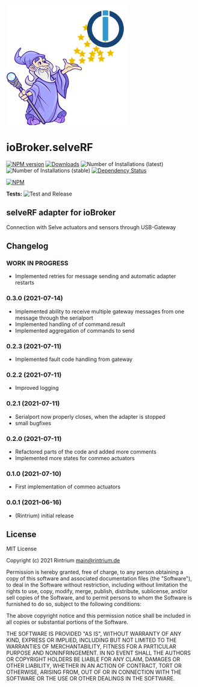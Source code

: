 ![Logo](admin/selverf.png)
# ioBroker.selveRF

[![NPM version](https://img.shields.io/npm/v/iobroker.selverf.svg)](https://www.npmjs.com/package/iobroker.selverf)
[![Downloads](https://img.shields.io/npm/dm/iobroker.selverf.svg)](https://www.npmjs.com/package/iobroker.selverf)
![Number of Installations (latest)](https://iobroker.live/badges/selverf-installed.svg)
![Number of Installations (stable)](https://iobroker.live/badges/selverf-stable.svg)
[![Dependency Status](https://img.shields.io/david/Rintrium/iobroker.selverf.svg)](https://david-dm.org/Rintrium/iobroker.selverf)

[![NPM](https://nodei.co/npm/iobroker.selverf.png?downloads=true)](https://nodei.co/npm/iobroker.selverf/)

**Tests:** ![Test and Release](https://github.com/Rintrium/ioBroker.selverf/workflows/Test%20and%20Release/badge.svg)

## selveRF adapter for ioBroker

Connection with Selve actuators and sensors through USB-Gateway

## Changelog

### **WORK IN PROGRESS**
* Implemented retries for message sending and automatic adapter restarts

### 0.3.0 (2021-07-14)
* Implemented ability to receive multiple gateway messages from one message through the serialport
* Implemented handling of of command.result
* Implemented aggregation of commands to send
### 0.2.3 (2021-07-11)
* Implemented fault code handling from gateway
### 0.2.2 (2021-07-11)
* Improved logging
### 0.2.1 (2021-07-11)
* Serialport now properly closes, when the adapter is stopped
* small bugfixes
### 0.2.0 (2021-07-11)
* Refactored parts of the code and added more comments
* Implemented more states for commeo actuators
### 0.1.0 (2021-07-10)
* First implementation of commeo actuators
### 0.0.1 (2021-06-16)
* (Rintrium) initial release

## License
MIT License

Copyright (c) 2021 Rintrium <main@rintrium.de>

Permission is hereby granted, free of charge, to any person obtaining a copy
of this software and associated documentation files (the "Software"), to deal
in the Software without restriction, including without limitation the rights
to use, copy, modify, merge, publish, distribute, sublicense, and/or sell
copies of the Software, and to permit persons to whom the Software is
furnished to do so, subject to the following conditions:

The above copyright notice and this permission notice shall be included in all
copies or substantial portions of the Software.

THE SOFTWARE IS PROVIDED "AS IS", WITHOUT WARRANTY OF ANY KIND, EXPRESS OR
IMPLIED, INCLUDING BUT NOT LIMITED TO THE WARRANTIES OF MERCHANTABILITY,
FITNESS FOR A PARTICULAR PURPOSE AND NONINFRINGEMENT. IN NO EVENT SHALL THE
AUTHORS OR COPYRIGHT HOLDERS BE LIABLE FOR ANY CLAIM, DAMAGES OR OTHER
LIABILITY, WHETHER IN AN ACTION OF CONTRACT, TORT OR OTHERWISE, ARISING FROM,
OUT OF OR IN CONNECTION WITH THE SOFTWARE OR THE USE OR OTHER DEALINGS IN THE
SOFTWARE.